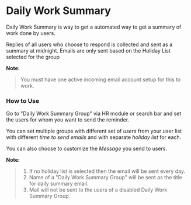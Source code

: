 <!-- add-breadcrumbs -->
# Daily Work Summary

Daily Work Summary is way to get a automated way to get a summary of work done by users.

Replies of all users who choose to respond is collected and sent as a summary at midnight. Emails are only sent based on the Holiday List selected for the group 

**Note:**
> You must have one active incoming email account setup for this to work.



### How to Use

Go to "Daily Work Summary Group" via HR module or search bar and set the users for whom you want to send the reminder.

You can set multiple groups with different set of _users_ from your user list with different _time to send emails_ and with separate _holiday list_ for each.

You can also choose to customize the _Message_ you send to users.

**Note:**
>1. If no holiday list is selected then the email will be sent every day.
>2. Name of a "Daily Work Summary Group" will be sent as the title for daily summary email.
>3. Mail will not be sent to the users of a disabled Daily Work Summary Group.

